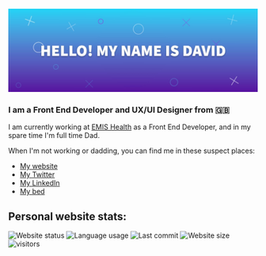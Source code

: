 ![Hi my name is David](https://raw.githubusercontent.com/davidn0rman/davidn0rman/master/1500x500.jpg)

### I am a Front End Developer and UX/UI Designer from 🇬🇧

I am currently working at [EMIS Health](https://www.emishealth.com/) as a Front End Developer, and in my spare time I'm full time Dad.

When I'm not working or dadding, you can find me in these suspect places:

- [My website](https://davidnorman.info/)
- [My Twitter](https://twitter.com/davidn0rman/)
- [My LinkedIn](https://www.linkedin.com/in/davidn0rman/)
- [My bed](https://www.ikea.com/gb/en/p/malm-ottoman-bed-black-brown-50404819/)

## Personal website stats:

![Website status](https://img.shields.io/website?label=davidnorman.info&url=https%3A%2F%2Fdavidnorman.info%2F) ![Language usage](https://img.shields.io/github/languages/top/davidn0rman/website) ![Last commit](https://img.shields.io/github/last-commit/davidn0rman/website) ![Website size](https://img.shields.io/github/languages/code-size/davidn0rman/website) ![visitors](https://visitor-badge.glitch.me/badge?page_id=davidn0rman.website)


<!--
**davidn0rman/davidn0rman** is a ✨ _special_ ✨ repository because its `README.md` (this file) appears on your GitHub profile.

Here are some ideas to get you started:

- 🔭 I’m currently working on ...
- 🌱 I’m currently learning ...
- 👯 I’m looking to collaborate on ...
- 🤔 I’m looking for help with ...
- 💬 Ask me about ...
- 📫 How to reach me: ...
- 😄 Pronouns: ...
- ⚡ Fun fact: ...
-->
